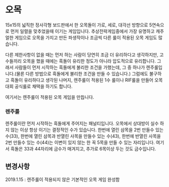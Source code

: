 # 오목

15x15의 넓직한 정사각형 보드판에서 한 오목돌이 가로, 세로, 대각선 방향으로 5연속으로 먼저 일렬을 맞추었을때 이기는 게임입니다. 추상전략게임중에서 가장 유명하고 캐주얼한 게임으로 오목을 가지고 만든 파생작이나 조금씩 다른 룰이 적용된 오목 게임도 많습니다.

다른 제한사항이 없을 때는 먼저 하는 사람이 당연히 조금 더 유리하다고 생각하지만, 고수들끼리 오목을 했을 때에는 흑돌이 유리한 정도가 아니라 압도적으로 유리합니다. 그래서 사람들이 먼저 시작하는 흑돌에게 불리한 조건을 가했는데, 그 중 하나가 렌주룰입니다.(물론 다른 방법으로 흑돌에게 불리한 조건을 만들 수 있습니다.) 그럼에도 불구하고 흑돌이 유리하다고 생각된 나머지, 렌주룰이 적용된 1수 룰이나 RIF룰을 만들어 오목 대회 공식룰로 채택을 하기도 합니다.

여기서는 렌주룰이 적용된 오목 게임을 만듭니다.

### 렌주룰
렌주룰이란 먼저 시작하는 흑돌에게 주어지는 패널티입니다. 오목에서 상대방이 실수 하지 않는 이상 항상 이기는 결정적인 수가 있습니다. 한번에 열린 삼목을 2번 만들수 있는 수(33), 한번에 열린 삼목과 반열린 사목을 만들수 있는 수(43), 한번에 반열린 사목을 2번 만들수 있는 수(44)는 이변이 있지 않는 한 꼭 5목을 만들 수 있는 자리입니다. 여기서 흑돌은 33과 44자리에 금수가 매겨지고, 추가로 6목이상 두는 것도 금수입니다.

## 변경사항
2019.1.15 : 렌주룰이 적용되지 않은 기본적인 오목 게임 완성함
